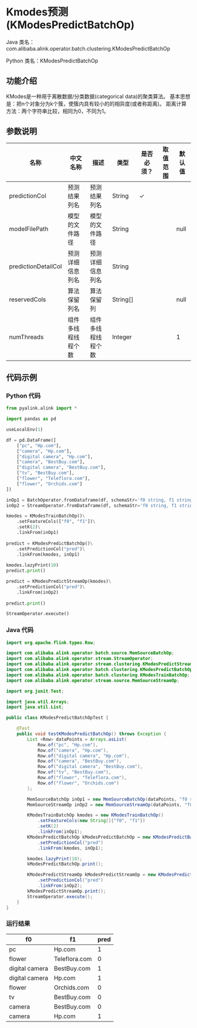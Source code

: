 # Kmodes预测 (KModesPredictBatchOp)
Java 类名：com.alibaba.alink.operator.batch.clustering.KModesPredictBatchOp

Python 类名：KModesPredictBatchOp


## 功能介绍

KModes是一种用于离散数据/分类数据(categorical data)的聚类算法。 基本思想是：把n个对象分为k个簇，使簇内具有较小的的相异度(或者称距离)。 距离计算方法：两个字符串比较，相同为0，不同为1。

## 参数说明

| 名称 | 中文名称 | 描述 | 类型 | 是否必须？ | 取值范围 | 默认值 |
| --- | --- | --- | --- | --- | --- | --- |
| predictionCol | 预测结果列名 | 预测结果列名 | String | ✓ |  |  |
| modelFilePath | 模型的文件路径 | 模型的文件路径 | String |  |  | null |
| predictionDetailCol | 预测详细信息列名 | 预测详细信息列名 | String |  |  |  |
| reservedCols | 算法保留列名 | 算法保留列 | String[] |  |  | null |
| numThreads | 组件多线程线程个数 | 组件多线程线程个数 | Integer |  |  | 1 |


## 代码示例
### Python 代码
```python
from pyalink.alink import *

import pandas as pd

useLocalEnv(1)

df = pd.DataFrame([
    ["pc", "Hp.com"],
    ["camera", "Hp.com"],
    ["digital camera", "Hp.com"],
    ["camera", "BestBuy.com"],
    ["digital camera", "BestBuy.com"],
    ["tv", "BestBuy.com"],
    ["flower", "Teleflora.com"],
    ["flower", "Orchids.com"]
])

inOp1 = BatchOperator.fromDataframe(df, schemaStr='f0 string, f1 string')
inOp2 = StreamOperator.fromDataframe(df, schemaStr='f0 string, f1 string')

kmodes = KModesTrainBatchOp()\
    .setFeatureCols(["f0", "f1"])\
    .setK(2)\
    .linkFrom(inOp1)
    
predict = KModesPredictBatchOp()\
    .setPredictionCol("pred")\
    .linkFrom(kmodes, inOp1)
    
kmodes.lazyPrint(10)
predict.print()

predict = KModesPredictStreamOp(kmodes)\
    .setPredictionCol("pred")\
    .linkFrom(inOp2)
    
predict.print()

StreamOperator.execute()
```

### Java 代码
```java
import org.apache.flink.types.Row;

import com.alibaba.alink.operator.batch.source.MemSourceBatchOp;
import com.alibaba.alink.operator.stream.StreamOperator;
import com.alibaba.alink.operator.stream.clustering.KModesPredictStreamOp;
import com.alibaba.alink.operator.batch.clustering.KModesPredictBatchOp;
import com.alibaba.alink.operator.batch.clustering.KModesTrainBatchOp;
import com.alibaba.alink.operator.stream.source.MemSourceStreamOp;

import org.junit.Test;

import java.util.Arrays;
import java.util.List;

public class KModesPredictBatchOpTest {

	@Test
	public void testKModesPredictBatchOp() throws Exception {
		List <Row> dataPoints = Arrays.asList(
			Row.of("pc", "Hp.com"),
			Row.of("camera", "Hp.com"),
			Row.of("digital camera", "Hp.com"),
			Row.of("camera", "BestBuy.com"),
			Row.of("digital camera", "BestBuy.com"),
			Row.of("tv", "BestBuy.com"),
			Row.of("flower", "Teleflora.com"),
			Row.of("flower", "Orchids.com")
		);

		MemSourceBatchOp inOp1 = new MemSourceBatchOp(dataPoints, "f0 string, f1 string");
		MemSourceStreamOp inOp2 = new MemSourceStreamOp(dataPoints, "f0 string, f1 string");

		KModesTrainBatchOp kmodes = new KModesTrainBatchOp()
			.setFeatureCols(new String[]{"f0", "f1"})
			.setK(2)
			.linkFrom(inOp1);
		KModesPredictBatchOp kModesPredictBatchOp = new KModesPredictBatchOp()
			.setPredictionCol("pred")
			.linkFrom(kmodes, inOp1);

		kmodes.lazyPrint(10);
		kModesPredictBatchOp.print();

		KModesPredictStreamOp kModesPredictStreamOp = new KModesPredictStreamOp(kmodes)
			.setPredictionCol("pred")
			.linkFrom(inOp2);
		kModesPredictStreamOp.print();
		StreamOperator.execute();
	}
}
```

### 运行结果
f0|f1|pred
---|---|----
pc|Hp.com|1
flower|Teleflora.com|0
digital camera|BestBuy.com|1
digital camera|Hp.com|1
flower|Orchids.com|0
tv|BestBuy.com|0
camera|BestBuy.com|0
camera|Hp.com|1

